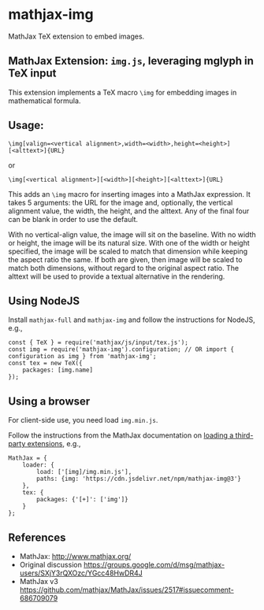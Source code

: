 # mathjax-img

MathJax TeX extension to embed images.

## MathJax Extension: `img.js`, leveraging mglyph in TeX input

This extension implements a TeX macro `\img` for embedding images in mathematical formula.

## Usage:

    \img[valign=<vertical alignment>,width=<width>,height=<height>][<alttext>]{URL}

or

    \img[<vertical alignment>][<width>][<height>][<alttext>]{URL}

This adds an `\img` macro for inserting images into a MathJax expression. It takes 5 arguments: the URL for the image and, optionally, the vertical alignment value, the width, the height, and the alttext. Any of the final four can be blank in order to use the default.

With no vertical-align value, the image will sit on the baseline. With no width or height, the image will be its natural size. With one of the width or height specified, the image will be scaled to match that dimension while keeping the aspect ratio the same. If both are given, then image will be scaled to match both dimensions, without regard to the original aspect ratio. The alttext will be used to provide a textual alternative in the rendering.

## Using NodeJS

Install `mathjax-full` and `mathjax-img` and follow the instructions for NodeJS, e.g.,

    const { TeX } = require('mathjax/js/input/tex.js');
    const img = require('mathjax-img').configuration; // OR import { configuration as img } from 'mathjax-img';
    const tex = new TeX({
        packages: [img.name]
    });

## Using a browser

For client-side use, you need load `img.min.js`.

Follow the instructions from the MathJax documentation on [loading a third-party extensions](http://docs.mathjax.org/en/latest/web/webpack.html#loading-the-extension), e.g.,

    MathJax = {
        loader: {
            load: ['[img]/img.min.js'],
            paths: {img: 'https://cdn.jsdelivr.net/npm/mathjax-img@3'}
        },
        tex: {
            packages: {'[+]': ['img']}
        }
    };

## References

* MathJax: http://www.mathjax.org/
* Original discussion https://groups.google.com/d/msg/mathjax-users/SXjY3rQXOzc/YGcc48HwDR4J
* MathJax v3 https://github.com/mathjax/MathJax/issues/2517#issuecomment-686709079

